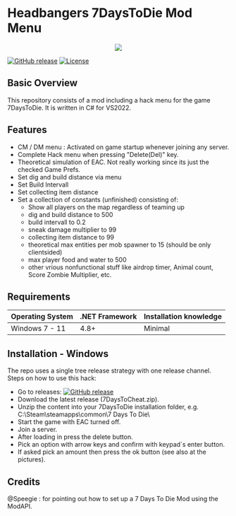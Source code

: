 <p align="center"><h1>Headbangers 7DaysToDie Mod Menu</h1></p>
<p align="center"><img src="https://external-content.duckduckgo.com/iu/?u=https%3A%2F%2Fstatic.wikia.nocookie.net%2F7daystodie%2Fimages%2F5%2F5e%2FDrugHackers.png%2Frevision%2Flatest%3Fcb%3D20210131082426%26path-prefix%3Dru&f=1&nofb=1&ipt=6db851c3c44f4c97b9665de652ffa0dae272f6b990f58274a03d3f87090d8bb8&ipo=images"></p>

[![GitHub release](https://img.shields.io/github/release/alloy252/7days_hack_menu?include_prereleases=&sort=semver&color=blue)](https://github.com/alloy252/7days_hack_menu/releases/)
[![License](https://img.shields.io/github/license/alloy252/7days_hack_menu)](https://opensource.org/licenses/GPL-3.0)

## Basic Overview
This repository consists of a mod including a hack menu for the game 7DaysToDie.
It is written in C# for VS2022.

## Features

* CM / DM menu : Activated on game startup whenever joining any server.
* Complete Hack menu when pressing "Delete(Del)" key.
* Theoretical simulation of EAC. Not really working since its just the checked Game Prefs.
* Set dig and build distance via menu
* Set Build Intervall
* Set collecting item distance
* Set a collection of constants (unfinished) consisting of:
    + Show all players on the map regardless of teaming up 
    + dig and build distance to 500
    + build intervall to 0.2
    + sneak damage multiplier to 99
    + collecting item distance to 99
    + theoretical max entities per mob spawner to 15 (should be only clientsided)
    + max player food and water to 500
    + other vrious nonfunctional stuff like airdrop timer, Animal count, Score Zombie Multiplier, etc.

## Requirements
| Operating System | .NET Framework | Installation knowledge |
| --- | --- | --- |
| Windows 7 - 11   | 4.8+ | Minimal |

## Installation - Windows

The repo uses a single tree release strategy with one release channel.
Steps on how to use this hack:
* Go to releases: [![GitHub release](https://img.shields.io/github/release/alloy252/7days_hack_menu?include_prereleases=&sort=semver&color=blue)](https://github.com/alloy252/7days_hack_menu/releases/)
* Download the latest release (7DaysToCheat.zip).
* Unzip the content into your 7DaysToDie installation folder, e.g. C:\Steam\steamapps\common\7 Days To Die\
* Start the game with EAC turned off.
* Join a server.
* After loading in press the delete button.
* Pick an option with arrow keys and confirm with keypad´s enter button.
* If asked pick an amount then press the ok button (see also at the pictures).

## Credits
@Speegie : for pointing out how to set up a 7 Days To Die Mod using the ModAPI.
